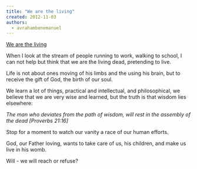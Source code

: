 ```yaml
---
title: "We are the living"
created: 2012-11-03
authors: 
  - avrahambenemanuel
---
```


[We are the living](http://parolesdedieu.wordpress.com/2012/11/03/la-vie-apres-la-mort-existe/ "We are the living")

When I look at the stream of people running to work, walking to school, I can not help but think that we are the living dead, pretending to live.

Life is not about ones moving of his limbs and the using his brain, but to receive the gift of God, the birth of our soul.

We learn a lot of things, practical and intellectual, and philosophical, we believe that we are very wise and learned, but the truth is that wisdom lies elsewhere:

_The man who deviates from the path of wisdom, will rest in the assembly of the dead \[Proverbs 21:16\]_

Stop for a moment to watch our vanity a race of our human efforts.

God, our Father loving, wants to take care of us, his children, and make us live in his womb.

Will - we will reach or refuse?
